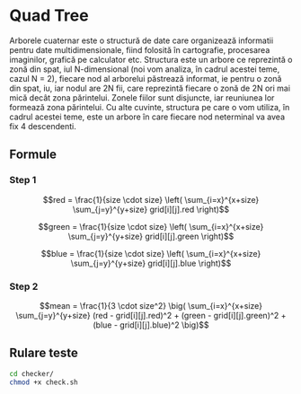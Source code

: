 # Quad Tree


Arborele cuaternar este o structură de date care organizează informatii pentru date
multidimensionale, fiind folosită în cartografie, procesarea imaginilor, grafică pe calculator etc.
Structura este un arbore ce reprezintă o zonă din spat, iul N-dimensional (noi vom analiza, în
cadrul acestei teme, cazul N = 2), fiecare nod al arborelui păstrează informat, ie pentru o zonă
din spat, iu, iar nodul are 2N fii, care reprezintă fiecare o zonă de 2N ori mai mică decât zona
părintelui. Zonele fiilor sunt disjuncte, iar reuniunea lor formează zona părintelui. Cu alte
cuvinte, structura pe care o vom utiliza, în cadrul acestei teme, este un arbore în care fiecare
nod neterminal va avea fix 4 descendenti.



## Formule


### Step 1

```math
red = \frac{1}{size \cdot size} \left( \sum_{i=x}^{x+size} \sum_{j=y}^{y+size} grid[i][j].red \right)
```
```math
green = \frac{1}{size \cdot size} \left( \sum_{i=x}^{x+size} \sum_{j=y}^{y+size} grid[i][j].green \right)
```
```math
blue = \frac{1}{size \cdot size} \left( \sum_{i=x}^{x+size} \sum_{j=y}^{y+size} grid[i][j].blue \right)
```


### Step 2

```math
mean = \frac{1}{3 \cdot size^2} 
       \big(  \sum_{i=x}^{x+size} \sum_{j=y}^{y+size} 
       (red - grid[i][j].red)^2 
           + (green - grid[i][j].green)^2 
           + (blue - grid[i][j].blue)^2 \big)
```

## Rulare teste


```sh
cd checker/
chmod +x check.sh
```
